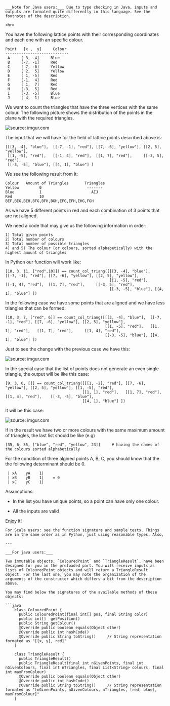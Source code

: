 ```if:java
___Note for Java users:___ Due to type checking in Java, inputs and outputs are formated quite differently in this language. See the footnotes of the description.

<hr>
```

You have the following lattice points with their corresponding coordinates and each one with an specific colour.

 ```
Point   [x ,  y]     Colour
----------------------------
  A     [ 3, -4]     Blue
  B     [-7, -1]     Red
  C     [ 7, -6]     Yellow
  D     [ 2,  5]     Yellow
  E     [ 1, -5]     Red
  F     [-1,  4]     Red
  G     [ 1,  7]     Red
  H     [-3,  5]     Red
  I     [-3, -5]     Blue
  J     [ 4,  1]     Blue
```
We want to count the triangles that have the three vertices with the same colour. The following picture shows the distribution of the points in the plane with the required triangles.

![source: imgur.com](http://i.imgur.com/sP0l1i1.png)

The input that we will have for the field of lattice points described above is:

```
[[[3, -4], "blue"],  [[-7, -1], "red"], [[7, -6], "yellow"], [[2, 5], "yellow"],
 [[1, -5], "red"],   [[-1, 4], "red"],  [[1, 7], "red"],     [[-3, 5], "red"], 
 [[-3, -5], "blue"], [[4, 1], "blue"] ]
```
We see the following result from it:

```
Colour   Amount of Triangles       Triangles
Yellow         0                    -------
Blue           1                      AIJ
Red            10                   BEF,BEG,BEH,BFG,BFH,BGH,EFG,EFH,EHG,FGH
```
As we have 5 different points in red and each combination of 3 points that are not aligned.

We need a code that may give us the following information in order:

```
1) Total given points
2) Total number of colours
3) Total number of possible triangles
4) and 5) The colour (or colours, sorted alphabetically) with the highest amount of triangles
```

In Python our function will work like:

```
[10, 3, 11, ["red",10]]) == count_col_triang([[[3, -4], "blue"],  [[-7, -1], "red"], [[7, -6], "yellow"], [[2, 5], "yellow"], 
                                              [[1, -5], "red"],   [[-1, 4], "red"],  [[1, 7], "red"],     [[-3, 5], "red"],
                                              [[-3, -5], "blue"], [[4, 1], "blue"] ])
```
In the following case we have some points that are aligned and we have less triangles that can be formed:

```
[10, 3, 7, ["red", 6]] == count_col_triang([[[3, -4], "blue"],  [[-7, -1], "red"], [[7, -6], "yellow"], [[2, 5], "yellow"],
                                            [[1, -5], "red"],   [[1, 1], "red"],   [[1, 7], "red"],     [[1, 4], "red"], 
                                            [[-3, -5], "blue"], [[4, 1], "blue"] ])
```
Just to see the change with the previous case we have this:

![source: imgur.com](http://i.imgur.com/cCgO7ql.png)

In the special case that the list of points does not generate an even single triangle, the output will be like this case:

```
[9, 3, 0, []] == count_col_triang([[[1, -2], "red"], [[7, -6], "yellow"], [[2, 5], "yellow"], [[1, -5], "red"],
                                  [[1, 1], "red"],   [[1, 7], "red"],     [[1, 4], "red"],    [[-3, -5], "blue"], 
                                  [[4, 1], "blue"] ])
```
It will be this case:

![source: imgur.com](http://i.imgur.com/VB7t7Ij.png)

If in the result we have two or more colours with the same maximum amount of triangles, the last list should be like (e.g)

```
[35, 6, 35, ["blue", "red", "yellow", 23]]     # having the names of the colours sorted alphabetically
```
For the condition of three algined points A, B, C, you should know that the the following determinant should be 0.

```
 | xA    yA    1|
 | xB    yB    1|    = 0
 | xC    yC    1|

```
Assumptions:

- In the list you have unique points, so a point can have only one colour.

- All the inputs are valid

Enjoy it!
```if:scala
For Scala users: see the function signature and sample tests. Things are in the same order as in Python, just using reasonable types. Also, 
```
```if:java
---

___For java users:___

Two immutable objects, `ColouredPoint` and `TriangleResult`, have been designed for you in the preloaded part. You will receive inputs as lists of ColouredPoint objects and will return a TriangleResult object. For the last one, you may note the organization of the arguments of the constructor which differs a bit from the description above.

You may find below the signatures of the available methods of these objects:

```java
    class ColouredPoint {
      public ColouredPoint(final int[] pos, final String color) 
      public int[]  getPosition()
      public String getColour()  
      @Override public boolean equals(Object other) 
      @Override public int hashCode()
      @Override public String toString()     // String representation formated as "[[x, y], red]"
    }

    class TriangleResult {
      public TriangleResult()
      public TriangleResult(final int nGivenPoints, final int nGivenColours, final int nTriangles, final List<String> colours, final int maxFromColour)
      @Override public boolean equals(Object other) 
      @Override public int hashCode()
      @Override public String toString()     // String representation formated as "[nGivenPoints, nGivenColours, nTriangles, [red, blue], maxFromColour]"
    }
```
```